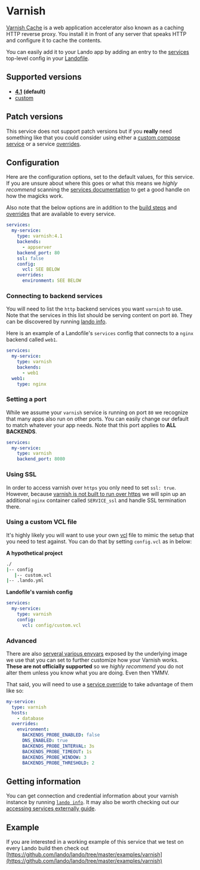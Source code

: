 Varnish
=======

[Varnish Cache](https://varnish-cache.org/intro/index.html#intro) is a web application accelerator also known as a caching HTTP reverse proxy. You install it in front of any server that speaks HTTP and configure it to cache the contents.

You can easily add it to your Lando app by adding an entry to the [services](./../config/services.md) top-level config in your [Landofile](./../config/lando.yml).

Supported versions
------------------

*   **[4.1](https://hub.docker.com/r/eeacms/varnish/)** **(default)**
*   [custom](./../config/services.md#advanced)

Patch versions
--------------

This service does not support patch versions but if you **really** need something like that you could consider using either a [custom compose service](./compose.md) or a service [overrides](./../config/services.md#overrides).

Configuration
-------------

Here are the configuration options, set to the default values, for this service. If you are unsure about where this goes or what this means we *highly recommend* scanning the [services documentation](./../config/services.md) to get a good handle on how the magicks work.

Also note that the below options are in addition to the [build steps](./../config/services.md#build-steps) and [overrides](./../config/services.md#overrides) that are available to every service.

```yaml
services:
  my-service:
    type: varnish:4.1
    backends:
      - appserver
    backend_port: 80
    ssl: false
    config:
      vcl: SEE BELOW
    overrides:
      environment: SEE BELOW
```

### Connecting to backend services

You will need to list the `http` backend services you want `varnish` to use. Note that the services in this list should be serving content on port `80`. They can be discovered by running [lando info](./../cli/info.md).

Here is an example of a Landofile's `services` config that connects to a `nginx` backend called `web1`.

```yaml
services:
  my-service:
    type: varnish
    backends:
      - web1
  web1:
    type: nginx
```

### Setting a port

While we assume your `varnish` service is running on port `80` we recognize that many apps also run on other ports. You can easily change our default to match whatever your app needs. Note that this port applies to **ALL BACKENDS**.

```yaml
services:
  my-service:
    type: varnish
    backend_port: 8080
```

### Using SSL

In order to access varnish over `https` you only need to set `ssl: true`. However, because [varnish is not built to run over https](https://www.section.io/blog/varnish-cache-https/) we will spin up an additional `nginx` container called `SERVICE_ssl` and handle SSL termination there.

### Using a custom VCL file

It's highly likely you will want to use your own [vcl](https://varnish-cache.org/docs/trunk/users-guide/vcl.html) file to mimic the setup that you need to test against. You can do that by setting `config.vcl` as in below:

**A hypothetical project**

```bash
./
|-- config
   |-- custom.vcl
|-- .lando.yml
```

**Landofile's varnish config**

```yaml
services:
  my-service:
    type: varnish
    config:
      vcl: config/custom.vcl
```

### Advanced

There are also [serveral various envvars](https://hub.docker.com/r/eeacms/varnish/) exposed by the underlying image we use that you can set to further customize how your Varnish works. **These are not officially supported** so we *highly recommend* you do not alter them unless you know what you are doing. Even then YMMV.

That said, you will need to use a [service override](./../config/services.md#overrides) to take advantage of them like so:

```yaml
my-service:
  type: varnish
  hosts:
    - database
  overrides:
    environment:
      BACKENDS_PROBE_ENABLED: false
      DNS_ENABLED: true
      BACKENDS_PROBE_INTERVAL: 3s
      BACKENDS_PROBE_TIMEOUT: 1s
      BACKENDS_PROBE_WINDOW: 3
      BACKENDS_PROBE_THRESHOLD: 2
```

Getting information
-------------------

You can get connection and credential information about your varnish instance by running [`lando info`](./../cli/info.md). It may also be worth checking out our [accessing services externally guide](./../guides/external-access.md).

Example
-------

If you are interested in a working example of this service that we test on every Lando build then check out
[https://github.com/lando/lando/tree/master/examples/varnish](https://github.com/lando/lando/tree/master/examples/varnish)
